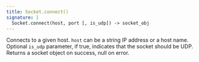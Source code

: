 ```yaml
---
title: Socket.connect()
signature: |
  Socket.connect(host, port [, is_udp]) -> socket_obj
---
```


Connects to a given host. `host` can be a string IP address or a host name.
Optional `is_udp` parameter, if true, indicates that the socket should be UDP.
Returns a socket object on success, null on error.
